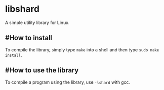 # libshard
A simple utility library for Linux.

#How to install
---------------
To compile the library, simply type `make` into a shell and then type `sudo make install`. 

#How to use the library
-----------------------
To compile a program using the library, use `-lshard` with gcc.
